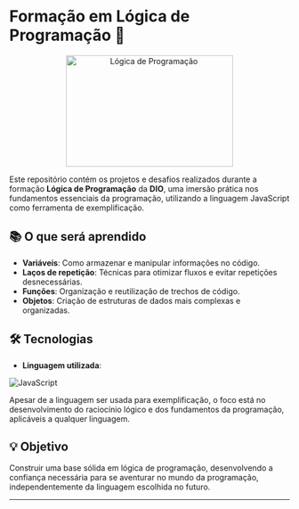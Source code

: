 # Formação em Lógica de Programação 🚀

<p align="center">
  <img src="https://hermes.dio.me/tracks/977d1b41-5888-44d7-8e4c-57d2348748dc.png" alt="Lógica de Programação" width="300" height="200">
</p>

Este repositório contém os projetos e desafios realizados durante a formação **Lógica de Programação** da **DIO**, uma imersão prática nos fundamentos essenciais da programação, utilizando a linguagem JavaScript como ferramenta de exemplificação.

## 📚 O que será aprendido
- **Variáveis**: Como armazenar e manipular informações no código.
- **Laços de repetição**: Técnicas para otimizar fluxos e evitar repetições desnecessárias.
- **Funções**: Organização e reutilização de trechos de código.
- **Objetos**: Criação de estruturas de dados mais complexas e organizadas.


## 🛠️ Tecnologias
- **Linguagem utilizada**:
  
 ![JavaScript](https://img.shields.io/badge/javascript-%23323330.svg?style=for-the-badge&logo=javascript&logoColor=%23F7DF1E)
  
Apesar de a linguagem ser usada para exemplificação, o foco está no desenvolvimento do raciocínio lógico e dos fundamentos da programação, aplicáveis a qualquer linguagem.

## 💡 Objetivo
Construir uma base sólida em lógica de programação, desenvolvendo a confiança necessária para se aventurar no mundo da programação, independentemente da linguagem escolhida no futuro.

---

